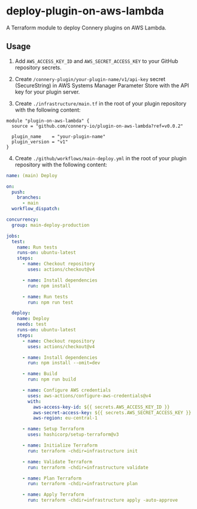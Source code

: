 # deploy-plugin-on-aws-lambda

A Terraform module to deploy Connery plugins on AWS Lambda.

## Usage

1. Add `AWS_ACCESS_KEY_ID` and `AWS_SECRET_ACCESS_KEY` to your GitHub repository secrets.

2. Create `/connery-plugin/your-plugin-name/v1/api-key` secret (SecureString) in AWS Systems Manager Parameter Store with the API key for your plugin server.

3. Create `./infrastructure/main.tf` in the root of your plugin repository with the following content:

```hcl
module "plugin-on-aws-lambda" {
  source = "github.com/connery-io/plugin-on-aws-lambda?ref=v0.0.2"

  plugin_name    = "your-plugin-name"
  plugin_version = "v1"
}
```

4. Create `./github/workflows/main-deploy.yml` in the root of your plugin repository with the following content:

```yaml
name: (main) Deploy

on:
  push:
    branches:
      - main
  workflow_dispatch:

concurrency:
  group: main-deploy-production

jobs:
  test:
    name: Run tests
    runs-on: ubuntu-latest
    steps:
      - name: Checkout repository
        uses: actions/checkout@v4

      - name: Install dependencies
        run: npm install

      - name: Run tests
        run: npm run test

  deploy:
    name: Deploy
    needs: test
    runs-on: ubuntu-latest
    steps:
      - name: Checkout repository
        uses: actions/checkout@v4

      - name: Install dependencies
        run: npm install --omit=dev

      - name: Build
        run: npm run build

      - name: Configure AWS credentials
        uses: aws-actions/configure-aws-credentials@v4
        with:
          aws-access-key-id: ${{ secrets.AWS_ACCESS_KEY_ID }}
          aws-secret-access-key: ${{ secrets.AWS_SECRET_ACCESS_KEY }}
          aws-region: eu-central-1

      - name: Setup Terraform
        uses: hashicorp/setup-terraform@v3

      - name: Initialize Terraform
        run: terraform -chdir=infrastructure init

      - name: Validate Terraform
        run: terraform -chdir=infrastructure validate

      - name: Plan Terraform
        run: terraform -chdir=infrastructure plan

      - name: Apply Terraform
        run: terraform -chdir=infrastructure apply -auto-approve
```
